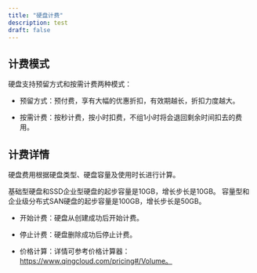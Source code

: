 ```yaml
---
title: "硬盘计费"
description: test
draft: false
---
```


## 计费模式

硬盘支持预留方式和按需计费两种模式：

- 预留方式：预付费，享有大幅的优惠折扣，有效期越长，折扣力度越大。

- 按需计费：按秒计费，按小时扣费，不组1小时将会退回剩余时间扣去的费用。

## 计费详情

硬盘费用根据硬盘类型、硬盘容量及使用时长进行计算。

基础型硬盘和SSD企业型硬盘的起步容量是10GB，增长步长是10GB。 
容量型和企业级分布式SAN硬盘的起步容量是100GB，增长步长是50GB。

- 开始计费：硬盘从创建成功后开始计费。

- 停止计费：硬盘删除成功后停止计费。
- 价格计算：详情可参考价格计算器： https://www.qingcloud.com/pricing#/Volume。







